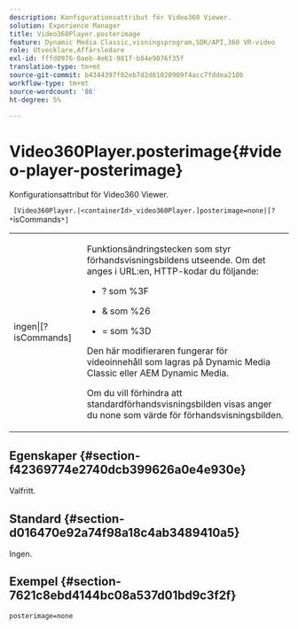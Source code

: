 ```yaml
---
description: Konfigurationsattribut för Video360 Viewer.
solution: Experience Manager
title: Video360Player.posterimage
feature: Dynamic Media Classic,visningsprogram,SDK/API,360 VR-video
role: Utvecklare,Affärsledare
exl-id: fffd0976-0aeb-4e61-981f-b84e9076f35f
translation-type: tm+mt
source-git-commit: b4344397f82eb7d2d61020909f4acc7fddea210b
workflow-type: tm+mt
source-wordcount: '86'
ht-degree: 5%

---
```


# Video360Player.posterimage{#video-player-posterimage}

Konfigurationsattribut för Video360 Viewer.

` [Video360Player.|<containerId>_video360Player.]posterimage=none|[? *`isCommands`*]`

<table id="table_C616483932C2482CA9794DDD7313FD7C"> 
 <tbody> 
  <tr> 
   <td colname="col1"> <p> <span class="codeph"> ingen|[?<span class="varname"> isCommands</span>]</span> </p> </td> 
   <td colname="col2"> <p> Funktionsändringstecken som styr förhandsvisningsbildens utseende. Om det anges i URL:en, HTTP-kodar du följande: </p> <p> 
     <ul id="ul_B38A687CEFE64C68A0B2C227A68A458F"> 
      <li id="li_E7AE1BDAC17E49E0B7ACF89C5C0529F0"> <p> <span class="codeph"> ?</span> som  <span class="codeph"> %3F</span> </p> </li> 
      <li id="li_391CCF067F734480B2B4AFC9760C479A"> <p> <span class="codeph"> &amp;</span> som  <span class="codeph"> %26</span> </p> </li> 
      <li id="li_6824B66A55554C5A8B12874DCF5BFAEE"> <p> <span class="codeph"> =</span> som  <span class="codeph"> %3D</span> </p> </li> 
     </ul> </p> <p> Den här modifieraren fungerar för videoinnehåll som lagras på Dynamic Media Classic eller AEM Dynamic Media. </p> <p>Om du vill förhindra att standardförhandsvisningsbilden visas anger du <span class="codeph"> none</span> som värde för förhandsvisningsbilden. </p> </td> 
  </tr> 
 </tbody> 
</table>

## Egenskaper {#section-f42369774e2740dcb399626a0e4e930e}

Valfritt.

## Standard {#section-d016470e92a74f98a18c4ab3489410a5}

Ingen.

## Exempel {#section-7621c8ebd4144bc08a537d01bd9c3f2f}

```
posterimage=none
```
